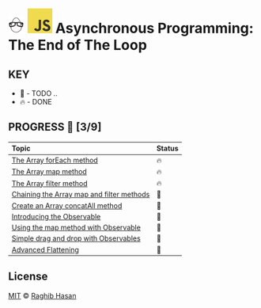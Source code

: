 # ![🥚 EH](./eH-logo.png) ![JS](./js-logo.png) Asynchronous Programming: The End of The Loop


## KEY
* 🚧 - TODO ..
* 🔥 - DONE

## PROGRESS 🚀 [3/9]

|  Topic       |        Status     |
| :-------------  | :------------- |
| [The Array forEach method](./practices/forEach.js) | 🔥 |
| [The Array map method](./practices/map.js) | 🔥 |
| [The Array filter method](./practices/filter.js) | 🔥 |
| [Chaining the Array map and filter methods](./practices/chain.js) | 🚧 |
| [Create an Array concatAll method](./practices/concatAll.js) | 🚧 |
| [Introducing the Observable](./practices/observable.js) | 🚧 |
| [Using the map method with Observable](./practices/observable-map.js) | 🚧 |
| [Simple drag and drop with Observables](./practices/drag-with-drop.js) | 🚧 |
| [Advanced Flattening](./practices/flattening.js) | 🚧 |

## License
[MIT](./license) © [Raghib Hasan](http://raghibm.com/)